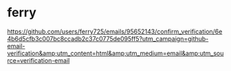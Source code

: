 # ferry
https://github.com/users/ferry725/emails/95652143/confirm_verification/6e4b6d5cfb3c007bc8ccadb2c37c0775de095ff5?utm_campaign=github-email-verification&amp;utm_content=html&amp;utm_medium=email&amp;utm_source=verification-email
